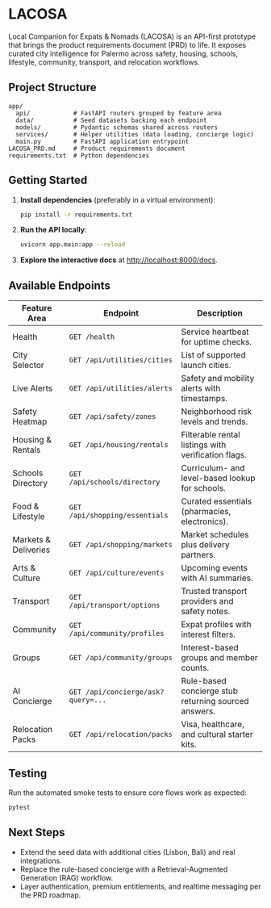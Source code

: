 # LACOSA

Local Companion for Expats & Nomads (LACOSA) is an API-first prototype that brings the product requirements document (PRD) to life. It exposes curated city intelligence for Palermo across safety, housing, schools, lifestyle, community, transport, and relocation workflows.

## Project Structure

```
app/
  api/            # FastAPI routers grouped by feature area
  data/           # Seed datasets backing each endpoint
  models/         # Pydantic schemas shared across routers
  services/       # Helper utilities (data loading, concierge logic)
  main.py         # FastAPI application entrypoint
LACOSA_PRD.md     # Product requirements document
requirements.txt  # Python dependencies
```

## Getting Started

1. **Install dependencies** (preferably in a virtual environment):
   ```bash
   pip install -r requirements.txt
   ```
2. **Run the API locally**:
   ```bash
   uvicorn app.main:app --reload
   ```
3. **Explore the interactive docs** at [http://localhost:8000/docs](http://localhost:8000/docs).

## Available Endpoints

| Feature Area | Endpoint | Description |
| --- | --- | --- |
| Health | `GET /health` | Service heartbeat for uptime checks. |
| City Selector | `GET /api/utilities/cities` | List of supported launch cities. |
| Live Alerts | `GET /api/utilities/alerts` | Safety and mobility alerts with timestamps. |
| Safety Heatmap | `GET /api/safety/zones` | Neighborhood risk levels and trends. |
| Housing & Rentals | `GET /api/housing/rentals` | Filterable rental listings with verification flags. |
| Schools Directory | `GET /api/schools/directory` | Curriculum- and level-based lookup for schools. |
| Food & Lifestyle | `GET /api/shopping/essentials` | Curated essentials (pharmacies, electronics). |
| Markets & Deliveries | `GET /api/shopping/markets` | Market schedules plus delivery partners. |
| Arts & Culture | `GET /api/culture/events` | Upcoming events with AI summaries. |
| Transport | `GET /api/transport/options` | Trusted transport providers and safety notes. |
| Community | `GET /api/community/profiles` | Expat profiles with interest filters. |
| Groups | `GET /api/community/groups` | Interest-based groups and member counts. |
| AI Concierge | `GET /api/concierge/ask?query=...` | Rule-based concierge stub returning sourced answers. |
| Relocation Packs | `GET /api/relocation/packs` | Visa, healthcare, and cultural starter kits. |

## Testing

Run the automated smoke tests to ensure core flows work as expected:

```bash
pytest
```

## Next Steps

- Extend the seed data with additional cities (Lisbon, Bali) and real integrations.
- Replace the rule-based concierge with a Retrieval-Augmented Generation (RAG) workflow.
- Layer authentication, premium entitlements, and realtime messaging per the PRD roadmap.
